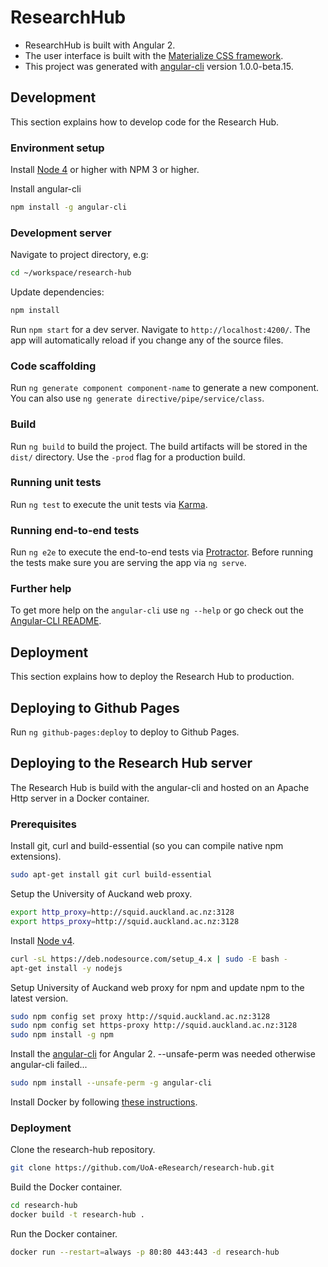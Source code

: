 # ResearchHub

* ResearchHub is built with Angular 2.
* The user interface is built with the [Materialize CSS framework](http://materializecss.com/).
* This project was generated with [angular-cli](https://github.com/angular/angular-cli) version 1.0.0-beta.15.

## Development
This section explains how to develop code for the Research Hub.

### Environment setup
Install [Node 4](https://nodejs.org/en/download/) or higher with NPM 3 or higher.

Install angular-cli
```bash
npm install -g angular-cli
```

### Development server
Navigate to project directory, e.g:
```bash
cd ~/workspace/research-hub
```

Update dependencies:
```bash
npm install
```

Run `npm start` for a dev server. Navigate to `http://localhost:4200/`. The app will automatically reload if you change any of the source files.

### Code scaffolding
Run `ng generate component component-name` to generate a new component. You can also use `ng generate directive/pipe/service/class`.

### Build
Run `ng build` to build the project. The build artifacts will be stored in the `dist/` directory. Use the `-prod` flag for a production build.

### Running unit tests
Run `ng test` to execute the unit tests via [Karma](https://karma-runner.github.io).

### Running end-to-end tests
Run `ng e2e` to execute the end-to-end tests via [Protractor](http://www.protractortest.org/). 
Before running the tests make sure you are serving the app via `ng serve`.

### Further help
To get more help on the `angular-cli` use `ng --help` or go check out the [Angular-CLI README](https://github.com/angular/angular-cli/blob/master/README.md).

## Deployment
This section explains how to deploy the Research Hub to production.

## Deploying to Github Pages
Run `ng github-pages:deploy` to deploy to Github Pages.

## Deploying to the Research Hub server
The Research Hub is build with the angular-cli and hosted on an Apache Http
server in a Docker container.

### Prerequisites
Install git, curl and build-essential (so you can compile native npm extensions).
```bash
sudo apt-get install git curl build-essential
```

Setup the University of Auckand web proxy.
```bash
export http_proxy=http://squid.auckland.ac.nz:3128
export https_proxy=http://squid.auckland.ac.nz:3128
```

Install [Node v4](https://nodejs.org/en/download/package-manager/#debian-and-ubuntu-based-linux-distributions).
```bash
curl -sL https://deb.nodesource.com/setup_4.x | sudo -E bash -
apt-get install -y nodejs
```

Setup University of Auckand web proxy for npm and update npm to the latest version.
```bash
sudo npm config set proxy http://squid.auckland.ac.nz:3128
sudo npm config set https-proxy http://squid.auckland.ac.nz:3128
sudo npm install -g npm
```

Install the [angular-cli](https://github.com/angular/angular-cli) for Angular 2. --unsafe-perm was needed otherwise angular-cli failed...
```bash
sudo npm install --unsafe-perm -g angular-cli
```

Install Docker by following [these instructions](https://docs.docker.com/engine/installation/linux/ubuntulinux/).

### Deployment
Clone the research-hub repository.
```bash
git clone https://github.com/UoA-eResearch/research-hub.git
```

Build the Docker container.
```bash
cd research-hub
docker build -t research-hub .
```

Run the Docker container.
```bash
docker run --restart=always -p 80:80 443:443 -d research-hub
```
